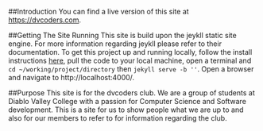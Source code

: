 ##Introduction
You can find a live version of this site at https://dvcoders.com.

##Getting The Site Running
This site is build upon the jeykll static site engine. For more information regarding jeykll please refer to their documentation. To get this project up and running locally, follow the install instructions [here](http://jekyllrb.com/docs/installation/), pull the code to your local machine, open a terminal and `cd ~/working/project/directory` then `jekyll serve -b ''`. Open a browser and navigate to http://localhost:4000/.

##Purpose
This site is for the dvcoders club. We are a group of students at Diablo Valley College with a passion for Computer Science and Software development. This is a site for us to show people what we are up to and also for our members to refer to for information regarding the club.
